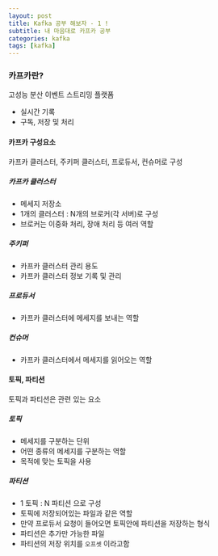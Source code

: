 ```yaml
---
layout: post
title: Kafka 공부 해보자 - 1 !
subtitle: 내 마음대로 카프카 공부
categories: kafka
tags: [kafka]
---
```


### 카프카란? 

고성능 분산 이벤트 스트리밍 플랫폼

- 실시간 기록
- 구독, 저장 및 처리


#### 카프카 구성요소

카프카 클러스터, 주키퍼 클러스터, 프로듀서, 컨슈머로 구성

##### 카프카 클러스터

- 메세지 저장소
- 1개의 클러스터 : N개의 브로커(각 서버)로 구성
- 브로커는 이중화 처리, 장애 처리 등 여러 역할


##### 주키퍼

- 카프카 클러스터 관리 용도
- 카프카 클러스터 정보 기록 및 관리


##### 프로듀서

- 카프카 클러스터에 메세지를 보내는 역할


##### 컨슈머

- 카프카 클러스터에서 메세지를 읽어오는 역할


#### 토픽, 파티션

토픽과 파티션은 관련 있는 요소

##### 토픽

- 메세지를 구분하는 단위
- 어떤 종류의 메세지를 구분하는 역할
- 목적에 맞는 토픽을 사용

##### 파티션

- 1 토픽 : N 파티션 으로 구성
- 토픽에 저장되어있는 파일과 같은 역할
- 만약 프로듀서 요청이 들어오면 토픽안에 파티션을 저장하는 형식
- 파티션은 추가만 가능한 파일
- 파티션의 저장 위치를 `오프셋` 이라고함

